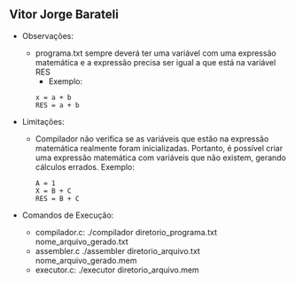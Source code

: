 ## Vitor Jorge Barateli
- Observações:
    - programa.txt sempre deverá ter uma variável com uma expressão matemática e a expressão precisa ser igual a que está na variável RES
        - Exemplo:
        ```
        x = a + b
        RES = a + b
        ```

- Limitações:
    - Compilador não verifica se as variáveis que estão na expressão matemática realmente foram inicializadas. Portanto, é possível criar uma expressão matemática com variáveis que não existem, gerando cálculos errados. Exemplo:
        ```
        A = 1
        X = B + C
        RES = B + C
        ```

- Comandos de Execução:
    - compilador.c: ./compilador diretorio_programa.txt nome_arquivo_gerado.txt
    - assembler.c ./assembler diretorio_arquivo.txt nome_arquivo_gerado.mem
    - executor.c: ./executor diretorio_arquivo.mem
